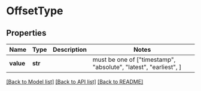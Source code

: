 # OffsetType


## Properties
Name | Type | Description | Notes
------------ | ------------- | ------------- | -------------
**value** | **str** |  |  must be one of ["timestamp", "absolute", "latest", "earliest", ]

[[Back to Model list]](../README.md#documentation-for-models) [[Back to API list]](../README.md#documentation-for-api-endpoints) [[Back to README]](../README.md)


